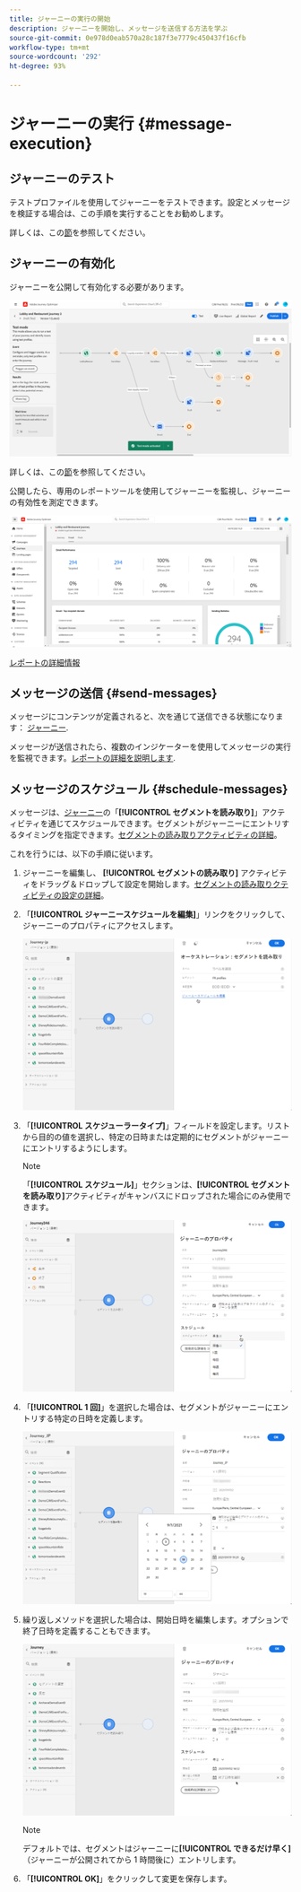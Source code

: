 ```yaml
---
title: ジャーニーの実行の開始
description: ジャーニーを開始し、メッセージを送信する方法を学ぶ
source-git-commit: 0e978d0eab570a28c187f3e7779c450437f16cfb
workflow-type: tm+mt
source-wordcount: '292'
ht-degree: 93%

---
```



# ジャーニーの実行 {#message-execution}

## ジャーニーのテスト

テストプロファイルを使用してジャーニーをテストできます。設定とメッセージを検証する場合は、この手順を実行することをお勧めします。

詳しくは、この[節](testing-the-journey.md)を参照してください。

## ジャーニーの有効化

ジャーニーを公開して有効化する必要があります。

![](assets/jo-journeyuc2_32bis.png)

詳しくは、この[節](publishing-the-journey.md)を参照してください。


公開したら、専用のレポートツールを使用してジャーニーを監視し、ジャーニーの有効性を測定できます。

![](assets/jo-dynamic_report_journey_12.png)

[レポートの詳細情報](../reports/live-report.md)

## メッセージの送信 {#send-messages}

メッセージにコンテンツが定義されると、次を通じて送信できる状態になります： [ジャーニー](journey.md).

メッセージが送信されたら、複数のインジケーターを使用してメッセージの実行を監視できます。[レポートの詳細を説明します](../global-report.md).

## メッセージのスケジュール {#schedule-messages}

メッセージは、[ジャーニー](journey.md)の「**[!UICONTROL セグメントを読み取り]**」アクティビティを通じてスケジュールできます。セグメントがジャーニーにエントリするタイミングを指定できます。[セグメントの読み取りアクティビティの詳細](read-segment.md)。

これを行うには、以下の手順に従います。

1. ジャーニーを編集し、 **[!UICONTROL セグメントの読み取り]** アクティビティをドラッグ＆ドロップして設定を開始します。[セグメントの読み取りクティビティの設定の詳細](read-segment.md#configuring-segment-trigger-activity)。

1. 「**[!UICONTROL ジャーニースケジュールを編集]**」リンクをクリックして、ジャーニーのプロパティにアクセスします。

   ![](assets/message-read-segment-schedule.png)

1. 「**[!UICONTROL スケジューラータイプ]**」フィールドを設定します。リストから目的の値を選択し、特定の日時または定期的にセグメントがジャーニーにエントリするようにします。

   >[!NOTE]
   >
   >「**[!UICONTROL スケジュール]**」セクションは、**[!UICONTROL セグメントを読み取り]**&#x200B;アクティビティがキャンバスにドロップされた場合にのみ使用できます。

   ![](assets/message-read-segment-scheduler.png)

1. 「**[!UICONTROL 1 回]**」を選択した場合は、セグメントがジャーニーにエントリする特定の日時を定義します。

   ![](assets/message-read-segment-scheduler-once.png)

1. 繰り返しメソッドを選択した場合は、開始日時を編集します。オプションで終了日時を定義することもできます。

   ![](assets/message-read-segment-scheduler-daily.png)

   >[!NOTE]
   >
   >デフォルトでは、セグメントはジャーニーに&#x200B;**[!UICONTROL できるだけ早く]**（ジャーニーが公開されてから 1 時間後に）エントリします。

1. 「**[!UICONTROL OK]**」をクリックして変更を保存します。

<!--Unitary messages that are triggered by an event within a journey cannot be scheduled.-->
